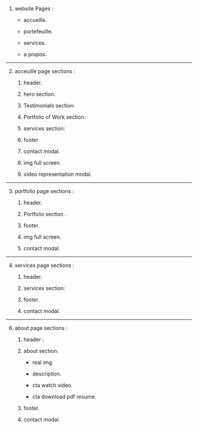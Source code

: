 1. website Pages : 

    * accueille.

    * portefeuille.

    * services.

    * a propos.

----------------------------------------------

2. acceuille page sections :

    1. header.

    2. hero section.

    3. Testimonials section:

    4. Portfolio of Work section.

    5. services section:

    6. footer

    7. contact modal.

    8. img full screen.
    
    9. video representation modal.

----------------------------------------------

3. portfolio page sections :

    1. header.

    2. Portfolio section .

    3. footer. 

    4. img full screen.

    5. contact modal.

----------------------------------------------

4. services page sections :

    1. header.

    2. services section:

    3. footer. 

    4. contact modal.

----------------------------------------------

6. about page sections :

    1. header :   

    2. about section:

        - real img.

        - description.

        - cta watch video.

        - cta download pdf resume.
    
    3. footer.

    4. contact modal.
